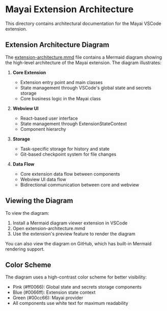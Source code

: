 # Mayai Extension Architecture

This directory contains architectural documentation for the Mayai VSCode extension.

## Extension Architecture Diagram

The [extension-architecture.mmd](./extension-architecture.mmd) file contains a Mermaid diagram showing the high-level architecture of the Mayai extension. The diagram illustrates:

1. **Core Extension**
   - Extension entry point and main classes
   - State management through VSCode's global state and secrets storage
   - Core business logic in the Mayai class

2. **Webview UI**
   - React-based user interface
   - State management through ExtensionStateContext
   - Component hierarchy

3. **Storage**
   - Task-specific storage for history and state
   - Git-based checkpoint system for file changes

4. **Data Flow**
   - Core extension data flow between components
   - Webview UI data flow
   - Bidirectional communication between core and webview

## Viewing the Diagram

To view the diagram:
1. Install a Mermaid diagram viewer extension in VSCode
2. Open extension-architecture.mmd
3. Use the extension's preview feature to render the diagram

You can also view the diagram on GitHub, which has built-in Mermaid rendering support.

## Color Scheme

The diagram uses a high-contrast color scheme for better visibility:
- Pink (#ff0066): Global state and secrets storage components
- Blue (#0066ff): Extension state context
- Green (#00cc66): Mayai provider
- All components use white text for maximum readability

